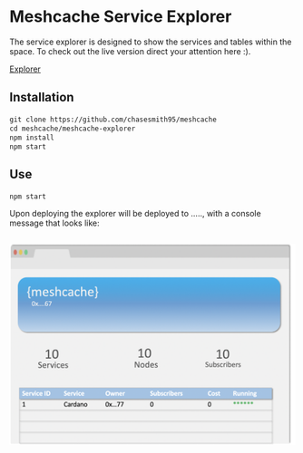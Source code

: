 # Meshcache Service Explorer

The service explorer is designed to show the services and tables within the space. To check out the live version direct your attention here :). 

[Explorer]()

## Installation

```
git clone https://github.com/chasesmith95/meshcache
cd meshcache/meshcache-explorer
npm install
npm start
```


## Use

```
npm start
```


Upon deploying the explorer will be deployed to ....., with  a console message that looks like: 

```console

```

![alt text][meshcache-ui]

[meshcache-ui]:https://github.com/chasesmith95/meshcache/blob/master/meshcache-explorer/meshcache-ui.png "Logo Title Text 2"
